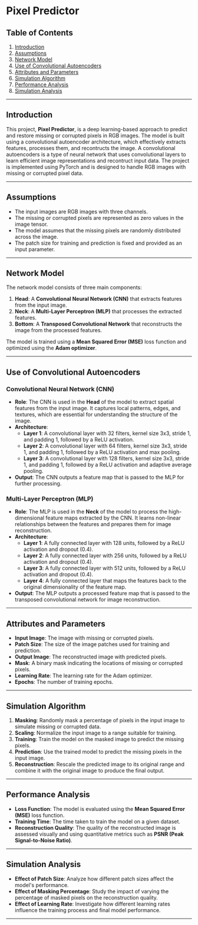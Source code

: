 # Pixel Predictor

## Table of Contents
1. [Introduction](#introduction)
2. [Assumptions](#assumptions)
3. [Network Model](#network-model)
4. [Use of Convolutional Autoencoders](#use-of-convolutional-autoencoders)
5. [Attributes and Parameters](#attributes-and-parameters)
6. [Simulation Algorithm](#simulation-algorithm)
7. [Performance Analysis](#performance-analysis)
8. [Simulation Analysis](#simulation-analysis)

---

## Introduction <a name="introduction"></a>
This project, **Pixel Predictor**, is a deep learning-based approach to predict and restore missing or corrupted pixels in RGB images. The model is built using a convolutional autoencoder architecture, which effectively extracts features, processes them, and recontructs the image. 
A convolutional autoencoders is a type of neural network that uses convolutional layers to learn efficient image representations and recontruct input data. The project is implemented using PyTorch and is designed to handle RGB images with missing or corrupted pixel data.

---

## Assumptions <a name="assumptions"></a>
- The input images are RGB images with three channels.
- The missing or corrupted pixels are represented as zero values in the image tensor.
- The model assumes that the missing pixels are randomly distributed across the image.
- The patch size for training and prediction is fixed and provided as an input parameter.

---

## Network Model <a name="network-model"></a>
The network model consists of three main components:
1. **Head**: A **Convolutional Neural Network (CNN)** that extracts features from the input image.
2. **Neck**: A **Multi-Layer Perceptron (MLP)** that processes the extracted features.
3. **Bottom**: A **Transposed Convolutional Network** that reconstructs the image from the processed features.

The model is trained using a **Mean Squared Error (MSE)** loss function and optimized using the **Adam optimizer**.

---

## Use of Convolutional Autoencoders <a name="use-of-convolutional-autoencoders"></a>

### **Convolutional Neural Network (CNN)**
- **Role**: The CNN is used in the **Head** of the model to extract spatial features from the input image. It captures local patterns, edges, and textures, which are essential for understanding the structure of the image.
- **Architecture**:
  - **Layer 1**: A convolutional layer with 32 filters, kernel size 3x3, stride 1, and padding 1, followed by a ReLU activation.
  - **Layer 2**: A convolutional layer with 64 filters, kernel size 3x3, stride 1, and padding 1, followed by a ReLU activation and max pooling.
  - **Layer 3**: A convolutional layer with 128 filters, kernel size 3x3, stride 1, and padding 1, followed by a ReLU activation and adaptive average pooling.
- **Output**: The CNN outputs a feature map that is passed to the MLP for further processing.

### **Multi-Layer Perceptron (MLP)**
- **Role**: The MLP is used in the **Neck** of the model to process the high-dimensional feature maps extracted by the CNN. It learns non-linear relationships between the features and prepares them for image reconstruction.
- **Architecture**:
  - **Layer 1**: A fully connected layer with 128 units, followed by a ReLU activation and dropout (0.4).
  - **Layer 2**: A fully connected layer with 256 units, followed by a ReLU activation and dropout (0.4).
  - **Layer 3**: A fully connected layer with 512 units, followed by a ReLU activation and dropout (0.4).
  - **Layer 4**: A fully connected layer that maps the features back to the original dimensionality of the feature map.
- **Output**: The MLP outputs a processed feature map that is passed to the transposed convolutional network for image reconstruction.

---

## Attributes and Parameters <a name="attributes-and-parameters"></a>
- **Input Image**: The image with missing or corrupted pixels.
- **Patch Size**: The size of the image patches used for training and prediction.
- **Output Image**: The reconstructed image with predicted pixels.
- **Mask**: A binary mask indicating the locations of missing or corrupted pixels.
- **Learning Rate**: The learning rate for the Adam optimizer.
- **Epochs**: The number of training epochs.

---

## Simulation Algorithm <a name="simulation-algorithm"></a>
1. **Masking**: Randomly mask a percentage of pixels in the input image to simulate missing or corrupted data.
2. **Scaling**: Normalize the input image to a range suitable for training.
3. **Training**: Train the model on the masked image to predict the missing pixels.
4. **Prediction**: Use the trained model to predict the missing pixels in the input image.
5. **Reconstruction**: Rescale the predicted image to its original range and combine it with the original image to produce the final output.

---

## Performance Analysis <a name="performance-analysis"></a>
- **Loss Function**: The model is evaluated using the **Mean Squared Error (MSE)** loss function.
- **Training Time**: The time taken to train the model on a given dataset.
- **Reconstruction Quality**: The quality of the reconstructed image is assessed visually and using quantitative metrics such as **PSNR (Peak Signal-to-Noise Ratio)**.
  
---

## Simulation Analysis <a name="simulation-analysis"></a>
- **Effect of Patch Size**: Analyze how different patch sizes affect the model's performance.
- **Effect of Masking Percentage**: Study the impact of varying the percentage of masked pixels on the reconstruction quality.
- **Effect of Learning Rate**: Investigate how different learning rates influence the training process and final model performance.

---
